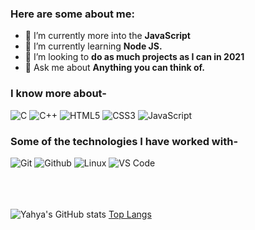 ### Here are some about me:</br>
- 🔭 I’m currently more into the **JavaScript**
- 🌱 I’m currently learning **Node JS.**
- 👯 I’m looking to **do as much projects as I can in 2021**
- 💬 Ask me about **Anything you can think of.**

### I know more about- </br>
![C](https://img.shields.io/badge/-C-000000?style=for-the-badge&logo=C)
![C++](https://img.shields.io/badge/-C++-000000?style=for-the-badge&logo=C%2B%2B&logoColor=00599C)
![HTML5](https://img.shields.io/badge/-HTML5-000000?style=for-the-badge&logo=HTML5)
![CSS3](https://img.shields.io/badge/-CSS3-000000?style=for-the-badge&logo=CSS3)
![JavaScript](https://img.shields.io/badge/-JavaScript-000000?style=for-the-badge&logo=javascript)

### Some of the technologies I have worked with-</br>
![Git](http://img.shields.io/badge/-Git-000000?style=for-the-badge&logo=Git)
![Github](http://img.shields.io/badge/-Github-000000?style=for-the-badge&logo=Github&logoColor=green)
![Linux](http://img.shields.io/badge/-Linux-000000?style=for-the-badge&logo=linux)
![VS Code](http://img.shields.io/badge/-VS%20Code-000000?style=for-the-badge&logo=Visual-studio-code&logoColor=blue)
</br></br></br></br>

![Yahya's GitHub stats](https://github-readme-stats.vercel.app/api?username=YahyaGanjo&show_icons=true&theme=radical)
[Top Langs](https://github-readme-stats.vercel.app/api/top-langs/?username=YahyaGanjo)

